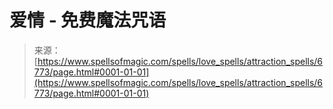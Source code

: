 <!--yml

category: 未分类

date: 2024-06-12 18:41:33

-->

# 爱情 - 免费魔法咒语

> 来源：[https://www.spellsofmagic.com/spells/love_spells/attraction_spells/6773/page.html#0001-01-01](https://www.spellsofmagic.com/spells/love_spells/attraction_spells/6773/page.html#0001-01-01)

